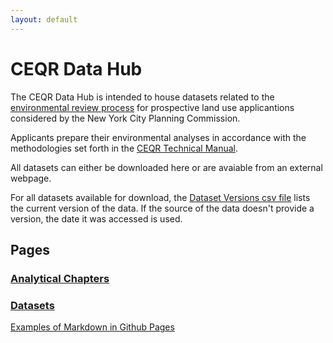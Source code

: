 ```yaml
---
layout: default
---
```


# CEQR Data Hub

The CEQR Data Hub is intended to house datasets related to the [environmental review process](https://www.nyc.gov/site/planning/applicants/environmental-review-process.page) for prospective land use applicantions considered by the New York City Planning Commission.

Applicants prepare their environmental analyses in accordance with the methodologies set forth in the [CEQR Technical Manual](https://www.nyc.gov/site/oec/environmental-quality-review/technical-manual.page).

All datasets can either be downloaded here or are avaiable from an external webpage.

For all datasets available for download, the [Dataset Versions csv file](to-do.com) lists the current version of the data. If the source of the data doesn't provide a version, the date it was accessed is used.

## Pages

### [Analytical Chapters](./pages/chapters.html)

### [Datasets](./pages/chapters-table.html)

[Examples of Markdown in Github Pages](./pages/markdown-examples.html)
